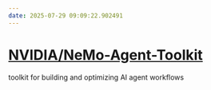 ```yaml
---
date: 2025-07-29 09:09:22.902491
---
```


# [NVIDIA/NeMo-Agent-Toolkit](https://github.com/NVIDIA/NeMo-Agent-Toolkit)

toolkit for building and optimizing AI agent workflows
